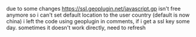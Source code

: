 due to some changes https://ssl.geoplugin.net/javascript.gp isn't free anymore so i can't set default location to the user country (default is now china)
i left the code using geoplugin in comments, if i get a ssl key some day.
sometimes it doesn't work directly, need to refresh